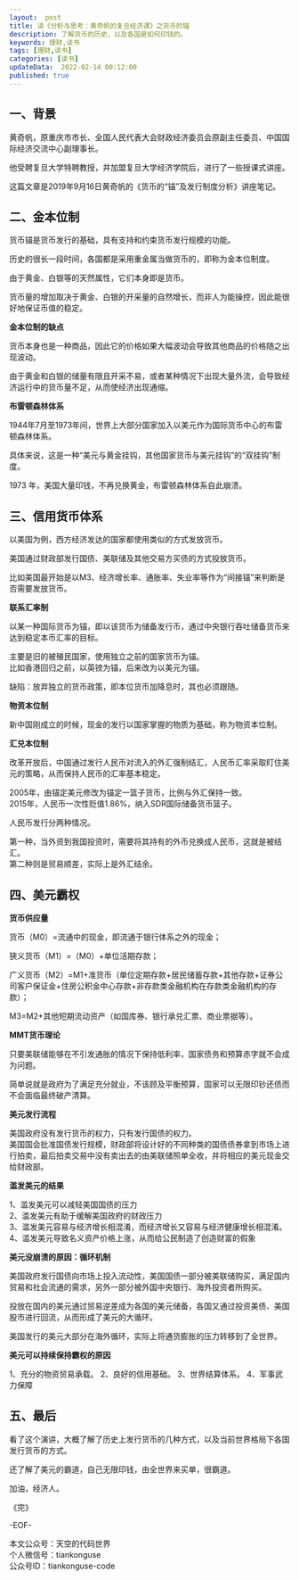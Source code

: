 ```yaml
---   
layout:  post  
title: 读《分析与思考：黄奇帆的复旦经济课》之货币的锚  
description: 了解货币的历史，以及各国是如何印钱的。  
keywords: 理财,读书  
tags: [理财,读书]    
categories: [读书]  
updateData:  2022-02-14 00:12:00  
published: true  
---  
```


## 一、背景  


黄奇帆，原重庆市市长、全国人民代表大会财政经济委员会原副主任委员、中国国际经济交流中心副理事长。  


他受聘复旦大学特聘教授，并加盟复旦大学经济学院后，进行了一些授课式讲座。  



这篇文章是2019年9月16日黄奇帆的《货币的“锚”及发行制度分析》讲座笔记。  


## 二、金本位制  


货币锚是货币发行的基础，具有支持和约束货币发行规模的功能。  


历史的很长一段时间，各国都是采用重金属当做货币的，即称为金本位制度。  



由于黄金、白银等的天然属性，它们本身即是货币。  


货币量的增加取决于黄金、白银的开采量的自然增长，而非人为能操控，因此能很好地保证币值的稳定。  


**金本位制的缺点**  


货币本身也是一种商品，因此它的价格如果大幅波动会导致其他商品的价格随之出现波动。  


由于黄金和白银的储量有限且开采不易，或者某种情况下出现大量外流，会导致经济运行中的货币量不足，从而使经济出现通缩。  


**布雷顿森林体系**  


1944年7月至1973年间，世界上大部分国家加入以美元作为国际货币中心的布雷顿森林体系。  


具体来说，这是一种“美元与黄金挂钩，其他国家货币与美元挂钩”的“双挂钩”制度。  


1973 年，美国大量印钱，不再兑换黄金，布雷顿森林体系自此崩溃。  



## 三、信用货币体系 


以美国为例，西方经济发达的国家都使用类似的方式发放货币。  


美国通过财政部发行国债、美联储及其他交易方买债的方式投放货币。  


比如美国最开始是以M3、经济增长率、通胀率、失业率等作为“间接锚”来判断是否需要发放货币。    


**联系汇率制**  


以某一种国际货币为锚，即以该货币为储备发行币，通过中央银行吞吐储备货币来达到稳定本币汇率的目标。



主要是旧的被殖民国家，使用独立之前的国家货币为锚。  
比如香港回归之前，以英镑为锚，后来改为以美元为锚。  


缺陷：放弃独立的货币政策，即本位货币加降息时，其也必须跟随。  


**物资本位制**  


新中国刚成立的时候，现金的发行以国家掌握的物质为基础，称为物资本位制。  


**汇兑本位制**  


改革开放后，中国通过发行人民币对流入的外汇强制结汇，人民币汇率采取盯住美元的策略，从而保持人民币的汇率基本稳定。


2005年，由锚定美元修改为锚定一篮子货币，比例与外汇保持一致。  
2015年，人民币一次性贬值1.86%，纳入SDR国际储备货币篮子。  


人民币发行分两种情况。  


第一种，当外资到我国投资时，需要将其持有的外币兑换成人民币，这就是被结汇。  
第二种则是贸易顺差，实际上是外汇结余。  





## 四、美元霸权  


**货币供应量**  


货币（M0）=流通中的现金，即流通于银行体系之外的现金；  


狭义货币（M1）=（M0）+单位活期存款；  


广义货币（M2）=M1+准货币（单位定期存款+居民储蓄存款+其他存款+证券公司客户保证金+住房公积金中心存款+非存款类金融机构在存款类金融机构的存款）；  


M3=M2+其他短期流动资产（如国库券、银行承兑汇票、商业票据等）。  



**MMT货币理论**  


只要美联储能够在不引发通胀的情况下保持低利率，国家债务和预算赤字就不会成为问题。  


简单说就是政府为了满足充分就业，不该顾及平衡预算，国家可以无限印钞还债而不会面临最终破产清算。  


**美元发行流程**  


美国政府没有发行货币的权力，只有发行国债的权力。  
美国国会批准国债发行规模，财政部将设计好的不同种类的国债债券拿到市场上进行拍卖，最后拍卖交易中没有卖出去的由美联储照单全收，并将相应的美元现金交给财政部。  


**滥发美元的结果**  


1、滥发美元可以减轻美国国债的压力  
2、滥发美元有助于缓解美国政府的财政压力  
3、滥发美元容易与经济增长相混淆，而经济增长又容易与经济健康增长相混淆。  
4、滥发美元导致名义资产价格上涨，从而给公民制造了创造财富的假象  


**美元没崩溃的原因：循环机制**  


美国政府发行国债向市场上投入流动性，美国国债一部分被美联储购买，满足国内贸易和社会流通的需求，另外一部分被外国中央银行、海外投资者所购买。  


投放在国内的美元通过贸易逆差成为各国的美元储备，各国又通过投资美债、美国股市进行回流，从而形成了美元的大循环。  


美国发行的美元大部分在海外循环，实际上将通货膨胀的压力转移到了全世界。  


**美元可以持续保持霸权的原因**  


1、充分的物资贸易承载。
2、良好的信用基础。
3、世界结算体系。
4、军事武力保障  


## 五、最后  


看了这个演讲，大概了解了历史上发行货币的几种方式，以及当前世界格局下各国发行货币的方式。  


还了解了美元的霸道，自己无限印钱，由全世界来买单，很霸道。  




加油，经济人。  


《完》      


-EOF-    



本文公众号：天空的代码世界    
个人微信号：tiankonguse  
公众号ID：tiankonguse-code  
  


